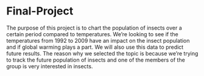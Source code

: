# Final-Project

The purpose of this project is to chart the population of insects over a certain period compared to temperatures.  We’re looking to see if the temperatures from 1992 to 2009 have an impact on the insect population and if global warming plays a part.  We will also use this data to predict future results.  The reason why we selected the topic is because we’re trying to track the future population of insects and one of the members of the group is very interested in insects.
